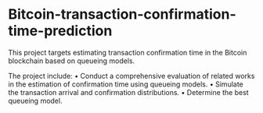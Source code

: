 # Bitcoin-transaction-confirmation-time-prediction
This project targets estimating transaction confirmation time in the Bitcoin blockchain based on queueing models.  

The project include: 
•	Conduct a comprehensive evaluation of related works in the estimation of confirmation time using queueing models. 
•	Simulate the transaction arrival and confirmation distributions.
•	Determine the best queueing model.
